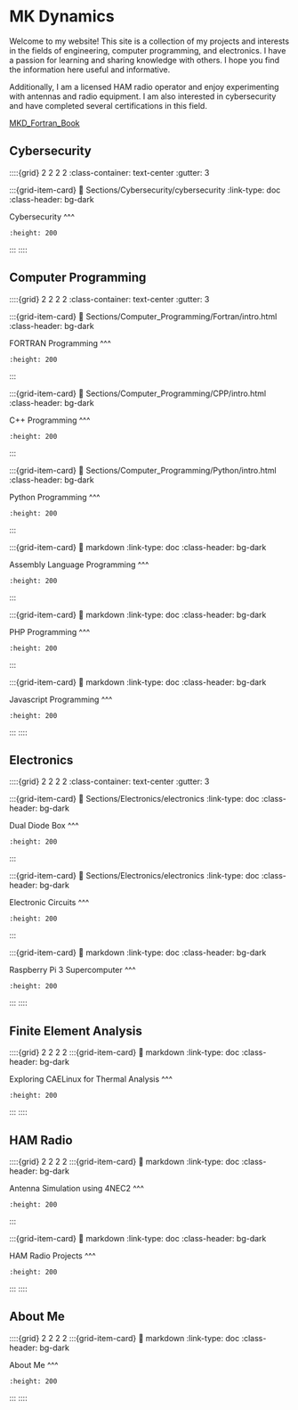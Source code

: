 # MK Dynamics

Welcome to my website! This site is a collection of my projects and interests in the fields of engineering, computer programming, and electronics. I have a passion for learning and sharing knowledge with others. I hope you find the information here useful and informative.

Additionally, I am a licensed HAM radio operator and enjoy experimenting with antennas and radio equipment. I am also interested in cybersecurity and have completed several certifications in this field.

[MKD_Fortran_Book](xref:../../markdown)



## Cybersecurity
::::{grid} 2 2 2 2
:class-container: text-center
:gutter: 3

:::{grid-item-card}
:link: Sections/Cybersecurity/cybersecurity
:link-type: doc
:class-header: bg-dark

Cybersecurity
^^^
```{image} home_page_images/hacker.jpg
:height: 200
```
:::
::::

## Computer Programming

::::{grid} 2 2 2 2
:class-container: text-center
:gutter: 3

:::{grid-item-card}
:link: Sections/Computer_Programming/Fortran/intro.html
:class-header: bg-dark

FORTRAN Programming
^^^
```{image} home_page_images/fortran.png
:height: 200
```
:::

:::{grid-item-card}
:link: Sections/Computer_Programming/CPP/intro.html
:class-header: bg-dark

C++ Programming
^^^
```{image} home_page_images/CPP.jpeg
:height: 200
```
:::

:::{grid-item-card}
:link: Sections/Computer_Programming/Python/intro.html
:class-header: bg-dark

Python Programming 
^^^
```{image} home_page_images/python.png
:height: 200
```
:::

:::{grid-item-card}
:link: markdown
:link-type: doc
:class-header: bg-dark

Assembly Language Programming
^^^
```{image} home_page_images/c64_assembly.jpg
:height: 200
```
:::

:::{grid-item-card}
:link: markdown
:link-type: doc
:class-header: bg-dark

PHP Programming
^^^
```{image} home_page_images/php-development.jpg
:height: 200
```
:::

:::{grid-item-card}
:link: markdown
:link-type: doc
:class-header: bg-dark

Javascript Programming
^^^
```{image} home_page_images/php-development.jpg
:height: 200
```
:::
::::

## Electronics
::::{grid} 2 2 2 2
:class-container: text-center
:gutter: 3

:::{grid-item-card}
:link: Sections/Electronics/electronics
:link-type: doc
:class-header: bg-dark

Dual Diode Box
^^^
```{image} home_page_images/dual_diode_box.jpg
:height: 200
```
:::

:::{grid-item-card}
:link: Sections/Electronics/electronics
:link-type: doc
:class-header: bg-dark

Electronic Circuits
^^^
```{image} home_page_images/LTC3891.jpeg
:height: 200
```
:::

:::{grid-item-card}
:link: markdown
:link-type: doc
:class-header: bg-dark

Raspberry Pi 3 Supercomputer
^^^
```{image} home_page_images/cray.jpg
:height: 200
```
:::
::::

## Finite Element Analysis
::::{grid} 2 2 2 2
:::{grid-item-card}
:link: markdown
:link-type: doc
:class-header: bg-dark

Exploring CAELinux for Thermal Analysis
^^^
```{image} home_page_images/cray.jpg
:height: 200
```
:::
::::

## HAM Radio
::::{grid} 2 2 2 2
:::{grid-item-card}
:link: markdown
:link-type: doc
:class-header: bg-dark

Antenna Simulation using 4NEC2
^^^
```{image} home_page_images/cray.jpg
:height: 200
```
:::


:::{grid-item-card}
:link: markdown
:link-type: doc
:class-header: bg-dark

HAM Radio Projects
^^^
```{image} home_page_images/cray.jpg
:height: 200
```
:::
::::

## About Me
::::{grid} 2 2 2 2
:::{grid-item-card}
:link: markdown
:link-type: doc
:class-header: bg-dark

About Me
^^^
```{image} home_page_images/cray.jpg
:height: 200
```
:::
::::

